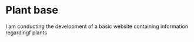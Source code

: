 # Plant base

I am conducting the development of a basic website containing information regardingf plants  
